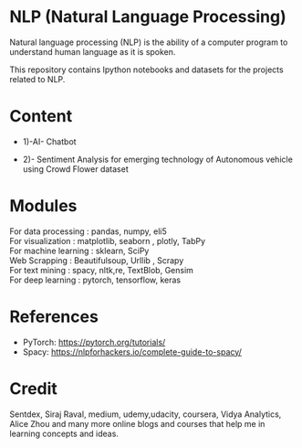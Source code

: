 # NLP (Natural Language Processing)

Natural language processing (NLP) is the ability of a computer program to understand human language as it is spoken.<br>

This repository contains Ipython notebooks and datasets for the projects related to NLP.

# Content

- 1)-AI- Chatbot

- 2)- Sentiment Analysis for emerging technology of Autonomous vehicle using Crowd Flower dataset

# Modules

For data processing : pandas, numpy, eli5 <br>
For visualization : matplotlib, seaborn , plotly, TabPy <br>
For machine learning : sklearn, SciPy <br>
Web Scrapping : Beautifulsoup, Urllib , Scrapy <br>
For text mining : spacy, nltk,re, TextBlob, Gensim <br>
For deep learning : pytorch, tensorflow, keras <br>

# References

- PyTorch: https://pytorch.org/tutorials/
- Spacy: https://nlpforhackers.io/complete-guide-to-spacy/

# Credit

Sentdex, Siraj Raval, medium, udemy,udacity, coursera, Vidya Analytics, Alice Zhou and many more online blogs and courses that help me in learning concepts and ideas.
